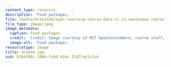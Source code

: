 ```yaml
---
content_type: resource
description: 'Food packages. '
file: /media/https%3A/open-learning-course-data-rc.s3.amazonaws.com/ec-s06-design-for-demining-spring-2007/b764f88c20bbfc68434c1147fac5c1cd_disp44.jpg
file_type: image/jpeg
image_metadata:
  caption: Food packages.
  credit: 'Credit: Image courtesy of MIT OpenCourseWare, course staff, and students.'
  image-alt: 'Food packages. '
resourcetype: Image
title: disp44.jpg
uid: b764f88c-20bb-fc68-434c-1147fac5c1cd
---
```


